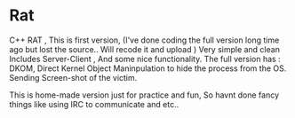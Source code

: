 # Rat
C++ RAT , This is first version, (I've done coding the full version long time ago but lost the source.. Will recode it and upload ) 
Very simple and clean Includes Server-Client , And some nice functionality.
The full version has : 
    DKOM, Direct Kernel Object Maninpulation to hide the process from the OS.
    Sending Screen-shot of the victim.

This is home-made version just for practice and fun, So havnt done fancy things like using IRC to communicate and etc..
